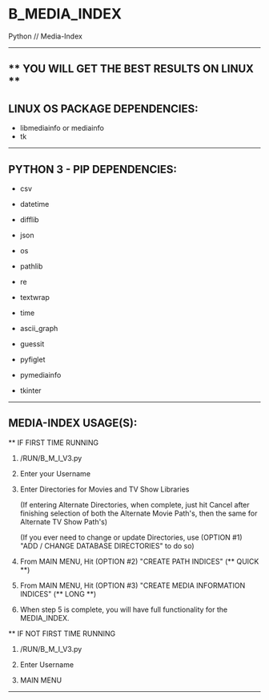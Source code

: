 # B_MEDIA_INDEX

Python // Media-Index

-------------------------------------------------------------------------------------------------
** YOU WILL GET THE BEST RESULTS ON LINUX **
-------------------------------------------------------------------------------------------------

LINUX OS PACKAGE DEPENDENCIES:
-------------------------------------------------------------------------------------------------
- libmediainfo or mediainfo
- tk
-------------------------------------------------------------------------------------------------

PYTHON 3 - PIP DEPENDENCIES:
-------------------------------------------------------------------------------------------------
- csv
- datetime 
- difflib 
- json
- os
- pathlib
- re
- textwrap
- time

- ascii_graph
- guessit
- pyfiglet
- pymediainfo
- tkinter
-------------------------------------------------------------------------------------------------

MEDIA-INDEX USAGE(S):
-------------------------------------------------------------------------------------------------

** IF FIRST TIME RUNNING

1) /RUN/B_M_I_V3.py

2) Enter your Username

3) Enter Directories for Movies and TV Show Libraries 

   (If entering Alternate Directories, when complete, just hit Cancel after finishing selection 
    of both the Alternate Movie Path's, then the same for Alternate TV Show Path's)
    
   (If you ever need to change or update Directories, use (OPTION #1) "ADD / CHANGE DATABASE DIRECTORIES" to do so)
   
4) From MAIN MENU, Hit (OPTION #2) "CREATE PATH INDICES" (** QUICK **)

5) From MAIN MENU, Hit (OPTION #3) "CREATE MEDIA INFORMATION INDICES" (** LONG **)

6) When step 5 is complete, you will have full functionality for the MEDIA_INDEX.


** IF NOT FIRST TIME RUNNING

1) /RUN/B_M_I_V3.py

2) Enter Username

3) MAIN MENU

-------------------------------------------------------------------------------------------------
